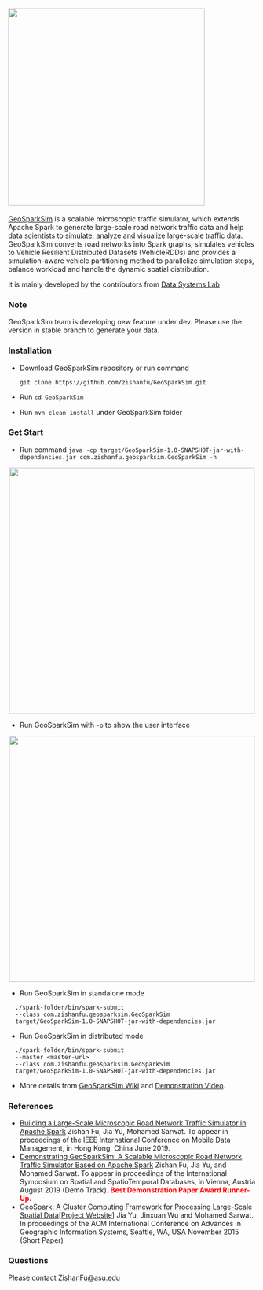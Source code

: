 # <img src="https://github.com/zishanfu/GeoSparkSim/blob/dev/docs/images/GeoSparkSim.png" width="400">
[GeoSparkSim](http://www.public.asu.edu/~jiayu2/geospark/publication/geosparksim-mdm-2019.pdf) is a scalable microscopic traffic simulator, which extends Apache Spark to generate large-scale road network traffic data and help data scientists to simulate, analyze and visualize large-scale traffic data. GeoSparkSim converts road networks into Spark graphs, simulates vehicles to Vehicle Resilient Distributed Datasets (VehicleRDDs) and provides a simulation-aware vehicle partitioning method to parallelize simulation steps, balance workload and handle the dynamic spatial distribution.

It is mainly developed by the contributors from [Data Systems Lab](https://www.datasyslab.net/)

### Note
GeoSparkSim team is developing new feature under dev. Please use the version in stable branch to generate your data.

### Installation
* Download GeoSparkSim repository or run command

    `git clone https://github.com/zishanfu/GeoSparkSim.git`
* Run `cd GeoSparkSim`
* Run `mvn clean install` under GeoSparkSim folder

### Get Start
* Run command
`java -cp target/GeoSparkSim-1.0-SNAPSHOT-jar-with-dependencies.jar com.zishanfu.geosparksim.GeoSparkSim -h`
<p align="center"><img src="https://github.com/zishanfu/GeoSparkSim/blob/dev/docs/images/helper.png" width="500"></p>

* Run GeoSparkSim with `-o` to show the user interface
<p align="center"><img src="https://github.com/zishanfu/GeoSparkSim/blob/dev/docs/images/ui.png" width="500"></p>

* Run GeoSparkSim in standalone mode
```
  ./spark-folder/bin/spark-submit
  --class com.zishanfu.geosparksim.GeoSparkSim
  target/GeoSparkSim-1.0-SNAPSHOT-jar-with-dependencies.jar
```
* Run GeoSparkSim in distributed mode
```
  ./spark-folder/bin/spark-submit
  --master <master-url>
  --class com.zishanfu.geosparksim.GeoSparkSim
  target/GeoSparkSim-1.0-SNAPSHOT-jar-with-dependencies.jar
```
* More details from [GeoSparkSim Wiki](https://github.com/zishanfu/GeoSparkSim/wiki) and [Demonstration Video](http://www.public.asu.edu/~jiayu2/video/geosparksim-demo.mp4).

### References
* [Building a Large-Scale Microscopic Road Network Traffic Simulator in Apache Spark](http://www.public.asu.edu/~jiayu2/geospark/publication/geosparksim-mdm-2019.pdf)
Zishan Fu, Jia Yu, Mohamed Sarwat.
To appear in proceedings of the IEEE International Conference on Mobile Data Management, in Hong Kong, China June 2019.
* [Demonstrating GeoSparkSim: A Scalable Microscopic Road Network Traffic Simulator Based on Apache Spark](https://jiayuasu.github.io/files/paper/geosparksim_sstd2019_demopaper.pdf)
Zishan Fu, Jia Yu, and Mohamed Sarwat.
To appear in proceedings of the International Symposium on Spatial and SpatioTemporal Databases, in Vienna, Austria August 2019 (Demo Track).
<span style="color:red">**Best Demonstration Paper Award Runner-Up.**</span>
* [GeoSpark: A Cluster Computing Framework for Processing Large-Scale Spatial Data](https://jiayuasu.github.io/files/paper/GeoSpark_ShortPaper.pdf)[[Project Website](https://datasystemslab.github.io/GeoSpark/)]
Jia Yu, Jinxuan Wu and Mohamed Sarwat.
In proceedings of the ACM International Conference on Advances in Geographic Information Systems, Seattle, WA, USA November 2015  (Short Paper)

### Questions
Please contact ZishanFu@asu.edu
